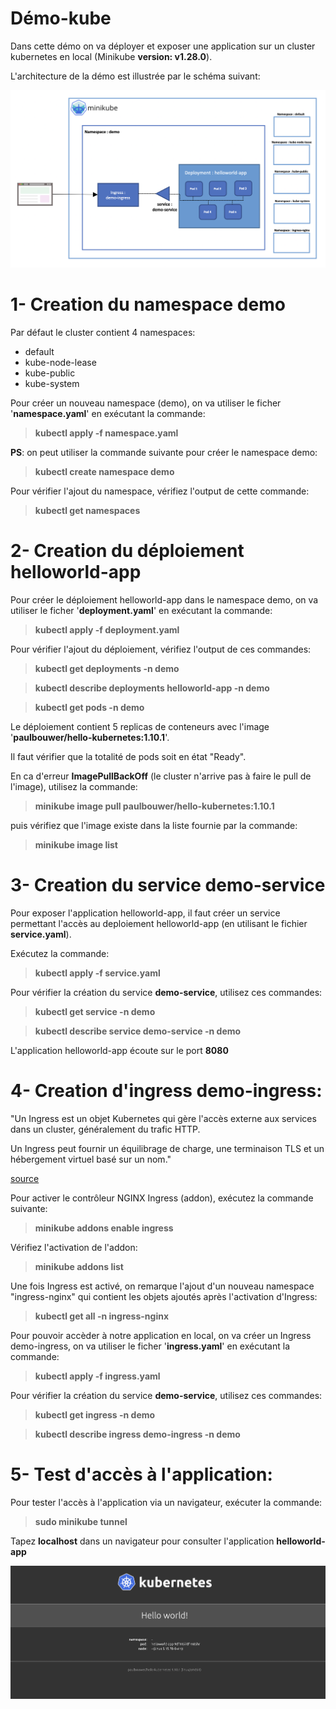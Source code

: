 # Démo-kube

Dans cette démo on va déployer et exposer une application sur un cluster kubernetes en local (Minikube **version: v1.28.0**).

L'architecture de la démo est illustrée par le schéma suivant:

![Semantic description of image](demo-archi.png "Architecture de demo")


# 1- Creation du namespace demo

Par défaut le cluster contient 4 namespaces:
* default
* kube-node-lease
* kube-public
* kube-system

Pour créer un nouveau namespace (demo), on va utiliser le ficher '**namespace.yaml**' en exécutant la commande:

 >**kubectl apply -f namespace.yaml**

**PS**: on peut utiliser la commande suivante pour créer le namespace demo:

 >**kubectl create namespace demo**

Pour vérifier l'ajout du namespace, vérifiez l'output de cette commande:

 >**kubectl get namespaces**

# 2- Creation du déploiement helloworld-app

Pour créer le déploiement helloworld-app dans le namespace demo, on va utiliser le ficher '**deployment.yaml**' en exécutant la commande:

>**kubectl apply -f deployment.yaml**

Pour vérifier l'ajout du déploiement, vérifiez l'output de ces commandes:

 > **kubectl get deployments -n demo**

 > **kubectl describe deployments helloworld-app -n demo**

 > **kubectl get pods -n demo**

Le déploiement contient 5 replicas de conteneurs avec l'image '**paulbouwer/hello-kubernetes:1.10.1**'.

Il faut vérifier que la totalité de pods soit en état "Ready". 

En ca d'erreur **ImagePullBackOff** (le cluster n'arrive pas à faire le pull de l'image), utilisez la commande:

 >**minikube image pull paulbouwer/hello-kubernetes:1.10.1**

puis vérifiez que l'image existe dans la liste fournie par la commande:

 >**minikube image list** 

# 3- Creation du service demo-service

Pour exposer l'application helloworld-app, il faut créer un service permettant l'accès au deploiement helloworld-app (en utilisant le fichier **service.yaml**).

Exécutez la commande:

 >**kubectl apply -f service.yaml**

Pour vérifier la création du service **demo-service**, utilisez ces commandes:

 >**kubectl get service -n demo**

 >**kubectl describe service demo-service -n demo**

L'application helloworld-app écoute sur le port **8080**


# 4- Creation d'ingress demo-ingress:

"Un Ingress est un objet Kubernetes qui gère l'accès externe aux services dans un cluster, généralement du trafic HTTP.

Un Ingress peut fournir un équilibrage de charge, une terminaison TLS et un hébergement virtuel basé sur un nom."

 [source](https://kubernetes.io/fr/docs/concepts/services-networking/ingress/)


Pour activer le contrôleur NGINX Ingress (addon), exécutez la commande suivante:

 >**minikube addons enable ingress**

Vérifiez l'activation de l'addon:

 >**minikube addons list**

Une fois Ingress est activé, on remarque l'ajout d'un nouveau namespace "ingress-nginx" qui contient les objets ajoutés après l'activation d'Ingress:

 >**kubectl get all -n ingress-nginx**

Pour pouvoir accèder à notre application en local, on va créer un Ingress demo-ingress, on va utiliser le ficher '**ingress.yaml**' en exécutant la commande:

 >**kubectl apply -f ingress.yaml**

Pour vérifier la création du service **demo-service**, utilisez ces commandes:

 >**kubectl get ingress -n demo**

 >**kubectl describe ingress demo-ingress -n demo**


# 5- Test d'accès à l'application:

Pour tester l'accès à l'application via un navigateur, exécuter la commande:

 >**sudo minikube tunnel**

Tapez **localhost** dans un navigateur pour consulter l'application **helloworld-app**


![Semantic description of image](demo-app.png "helloworld-app")
















